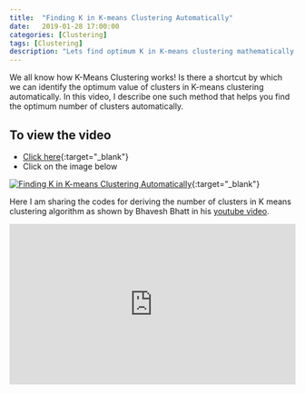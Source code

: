```yaml
---
title:  "Finding K in K-means Clustering Automatically"
date:   2019-01-28 17:00:00
categories: [Clustering]
tags: [Clustering]
description: "Lets find optimum K in K-means clustering mathematically."
---
```


We all know how K-Means Clustering works! Is there a shortcut by which we can identify the optimum value of clusters in K-means clustering automatically. In this video, I describe one such method that helps you find the optimum number of clusters automatically.


## To view the video
* [Click here](https://youtu.be/IEBsrUQ4eMc){:target="_blank"}
* Click on the image below

[![Finding K in K-means Clustering Automatically](http://img.youtube.com/vi/IEBsrUQ4eMc/0.jpg)](http://www.youtube.com/watch?v=IEBsrUQ4eMc){:target="_blank"}

<p>Here I am sharing the codes for deriving the number of clusters in K means clustering algorithm as shown by Bhavesh Bhatt in his <a href="https://www.youtube.com/watch?v=IEBsrUQ4eMc">youtube video</a>.</p>

<div style="position: relative; padding-bottom: 56.25%; height: 0; overflow: hidden;">
  <iframe src="https://www.youtube.com/embed/IEBsrUQ4eMc" style="position: absolute; top: 0; left: 0; width: 100%; height: 100%; border:0;" allowfullscreen title="YouTube Video"></iframe>
</div>

